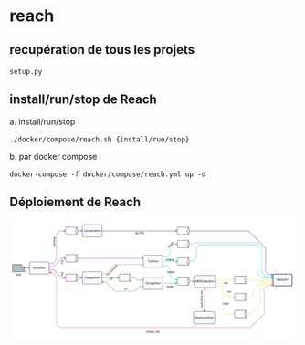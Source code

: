 # reach

## recupération de tous les projets

    setup.py

## install/run/stop de Reach
a. install/run/stop

    ./docker/compose/reach.sh {install/run/stop}
b. par docker compose
        
    docker-compose -f docker/compose/reach.yml up -d
   
## Déploiement de Reach
![alt text](project/deployment%20template.JPG?raw=true "Deployment Reach")